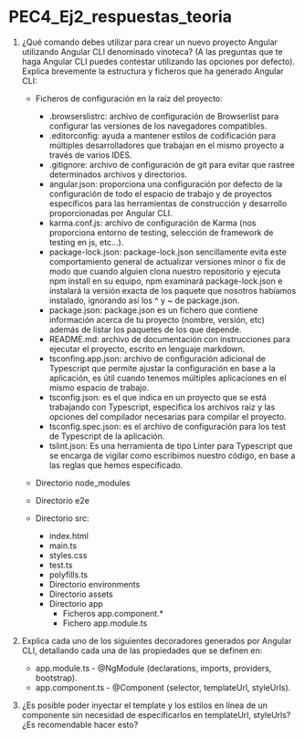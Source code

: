 # PEC4_Ej2_respuestas_teoria

1. ¿Qué comando debes utilizar para crear un nuevo proyecto Angular utilizando Angular CLI denominado vinoteca? (A las preguntas que te haga Angular CLI puedes contestar utilizando las opciones por defecto). Explica brevemente la estructura y ficheros que ha generado Angular CLI:

   - Ficheros de configuración en la raíz del proyecto:

     - .browserslistrc: archivo de configuración de Browserlist para configurar las versiones de los navegadores compatibles.
     - .editorconfig: ayuda a mantener estilos de codificación para múltiples desarrolladores que trabajan en el mismo proyecto a través de varios IDES.
     - .gitignore: archivo de configuración de git para evitar que rastree determinados archivos y directorios.
     - angular.json: proporciona una configuración por defecto de la configuración de todo el espacio de trabajo y de proyectos específicos para las herramientas de construcción y desarrollo proporcionadas por Angular CLI.
     - karma.conf.js: archivo de configuración de Karma (nos proporciona entorno de testing, selección de framework de testing en js, etc...).
     - package-lock.json: package-lock.json sencillamente evita este comportamiento general de actualizar versiones minor o fix de modo que cuando alguien clona nuestro repositorio y ejecuta npm install en su equipo, npm examinará package-lock.json e instalará la versión exacta de los paquete que nosotros habíamos instalado, ignorando así los ^ y ~ de package.json.
     - package.json: package.json es un fichero que contiene información acerca de tu proyecto (nombre, versión, etc) además de listar los paquetes de los que depende.
     - README.md: archivo de documentación con instrucciones para ejecutar el proyecto, escrito en lenguaje markdown.
     - tsconfing.app.json: archivo de configuración adicional de Typescript que permite ajustar la configuración en base a la aplicación, es útil cuando tenemos múltiples aplicaciones en el mismo espacio de trabajo.
     - tsconfig.json: es el que indica en un proyecto que se está trabajando con Typescript, especifica los archivos raíz y las opciones del compilador necesarias para compilar el proyecto.
     - tsconfig.spec.json: es el archivo de configuración para los test de Typescript de la aplicación.
     - tslint.json: Es una herramienta de tipo Linter para Typescript que se encarga de vigilar como escribimos nuestro código, en base a las reglas que hemos especificado.

   - Directorio node_modules

   - Directorio e2e

   - Directorio src:

     - index.html
     - main.ts
     - styles.css
     - test.ts
     - polyfills.ts
     - Directorio environments
     - Directorio assets
     - Directorio app
       - Ficheros app.component.\*
       - Fichero app.module.ts

2. Explica cada uno de los siguientes decoradores generados por Angular CLI, detallando cada una de las propiedades que se definen en:

   - app.module.ts - @NgModule (declarations, imports, providers, bootstrap).
   - app.component.ts - @Component (selector, templateUrl, styleUrls).

3. ¿Es posible poder inyectar el template y los estilos en línea de un componente sin necesidad de especificarlos en templateUrl, styleUrls? ¿Es recomendable hacer esto?

